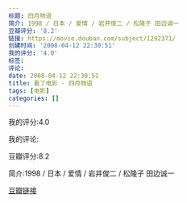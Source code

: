 ```yaml
---
标题: 四月物语
简介: 1998 / 日本 / 爱情 / 岩井俊二 / 松隆子 田边诚一
豆瓣评分: '8.2'
链接: https://movie.douban.com/subject/1292371/
创建时间: '2008-04-12 22:30:51'
我的评分: '4.0'
标签:
评论:
date: 2008-04-12 22:30:51
title: 看了电影 - 四月物语
tags: [电影]
categories: []
---
```


我的评分:4.0

我的评论:

豆瓣评分:8.2

简介:1998 / 日本 / 爱情 / 岩井俊二 / 松隆子 田边诚一

[豆瓣链接](https://movie.douban.com/subject/1292371/)

